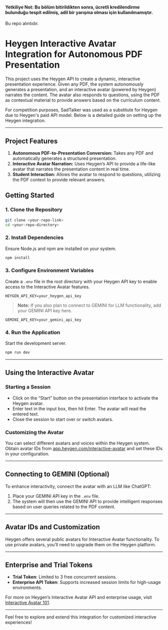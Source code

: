 #### Yetkiliye Not: Bu bölüm bitirildikten sonra, ücretli kredilendirme bulunduğu tespit edilmiş, adil bir yarışma olması için kullanılmamıştır.
<p>
Bu repo alıntıdır.
</p>

# Heygen Interactive Avatar Integration for Autonomous PDF Presentation

This project uses the Heygen API to create a dynamic, interactive presentation experience. Given any PDF, the system autonomously generates a presentation, and an interactive avatar (powered by Heygen) narrates the content. The avatar also responds to questions, using the PDF as contextual material to provide answers based on the curriculum content.

For competition purposes, SadTalker was used as a substitute for Heygen due to Heygen's paid API model. Below is a detailed guide on setting up the Heygen integration.

---

## Project Features

1. **Autonomous PDF-to-Presentation Conversion:** Takes any PDF and automatically generates a structured presentation.
2. **Interactive Avatar Narration:** Uses Heygen’s API to provide a life-like avatar that narrates the presentation content in real time.
3. **Student Interaction:** Allows the avatar to respond to questions, utilizing the PDF context to provide relevant answers.

## Getting Started

### 1. Clone the Repository

```bash
git clone <your-repo-link>
cd <your-repo-directory>
```

### 2. Install Dependencies

Ensure Node.js and npm are installed on your system.

```bash
npm install
```

### 3. Configure Environment Variables

Create a `.env` file in the root directory with your Heygen API key to enable access to the Interactive Avatar features.

```plaintext
HEYGEN_API_KEY=your_heygen_api_key
```

> **Note:** If you also plan to connect to GEMINI for LLM functionality, add your GEMINI API key here.

```plaintext
GEMINI_API_KEY=your_gemini_api_key
```

### 4. Run the Application

Start the development server.

```bash
npm run dev
```

---

## Using the Interactive Avatar

### Starting a Session

- Click on the “Start” button on the presentation interface to activate the Heygen avatar.
- Enter text in the input box, then hit Enter. The avatar will read the entered text.
- Close the session to start over or switch avatars.

### Customizing the Avatar

You can select different avatars and voices within the Heygen system. Obtain avatar IDs from [app.heygen.com/interactive-avatar](https://app.heygen.com/interactive-avatar) and set these IDs in your configuration.

---

## Connecting to GEMINI (Optional)

To enhance interactivity, connect the avatar with an LLM like ChatGPT:

1. Place your GEMINI API key in the `.env` file.
2. The system will then use the GEMINI API to provide intelligent responses based on user queries related to the PDF content.

---

## Avatar IDs and Customization

Heygen offers several public avatars for Interactive Avatar functionality. To use private avatars, you’ll need to upgrade them on the Heygen platform.

---

## Enterprise and Trial Tokens

- **Trial Token**: Limited to 3 free concurrent sessions.
- **Enterprise API Token**: Supports increased session limits for high-usage environments.

For more on Heygen’s Interactive Avatar API and enterprise usage, visit [Interactive Avatar 101](https://help.heygen.com/en/articles/9182113-interactive-avatar-101-your-ultimate-guide).

---

Feel free to explore and extend this integration for customized interactive experiences!
